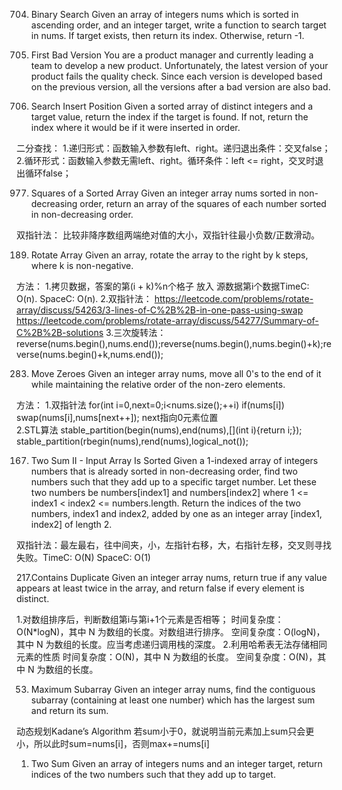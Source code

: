 704. Binary Search
Given an array of integers nums which is sorted in ascending order, and an integer target, write a function to search target in nums. If target exists, then return its index. Otherwise, return -1.

278. First Bad Version
You are a product manager and currently leading a team to develop a new product. Unfortunately, the latest version of your product fails the quality check. Since each version is developed based on the previous version, all the versions after a bad version are also bad.

35. Search Insert Position
Given a sorted array of distinct integers and a target value, return the index if the target is found. If not, return the index where it would be if it were inserted in order.

二分查找：
1.递归形式：函数输入参数有left、right。递归退出条件：交叉false；
2.循环形式：函数输入参数无需left、right。循环条件：left <= right，交叉时退出循环false；

977. Squares of a Sorted Array
Given an integer array nums sorted in non-decreasing order, return an array of the squares of each number sorted in non-decreasing order.

双指针法：
比较非降序数组两端绝对值的大小，双指针往最小负数/正数滑动。

189. Rotate Array
Given an array, rotate the array to the right by k steps, where k is non-negative.

方法：
1.拷贝数据，答案的第(i + k)%n个格子 放入 源数据第i个数据TimeC: O(n). SpaceC: O(n).
2.双指针法：
https://leetcode.com/problems/rotate-array/discuss/54263/3-lines-of-C%2B%2B-in-one-pass-using-swap
https://leetcode.com/problems/rotate-array/discuss/54277/Summary-of-C%2B%2B-solutions
3.三次旋转法：reverse(nums.begin(),nums.end());reverse(nums.begin(),nums.begin()+k);reverse(nums.begin()+k,nums.end()); 

283. Move Zeroes
Given an integer array nums, move all 0's to the end of it while maintaining the relative order of the non-zero elements.

方法：
1.双指针法
	for(int i=0,next=0;i<nums.size();++i)
		if(nums[i])
			swap(nums[i],nums[next++]);
  next指向0元素位置    
2.STL算法
  stable_partition(begin(nums),end(nums),[](int i){return i;});
  stable_partition(rbegin(nums),rend(nums),logical_not<int>());

167. Two Sum II - Input Array Is Sorted
Given a 1-indexed array of integers numbers that is already sorted in non-decreasing order, find two numbers such that they add up to a specific target number. Let these two numbers be numbers[index1] and numbers[index2] where 1 <= index1 < index2 <= numbers.length.
Return the indices of the two numbers, index1 and index2, added by one as an integer array [index1, index2] of length 2.

双指针法：最左最右，往中间夹，小，左指针右移，大，右指针左移，交叉则寻找失败。TimeC: O(N) SpaceC: O(1)

217.Contains Duplicate
Given an integer array nums, return true if any value appears at least twice in the array, and return false if every element is distinct.

1.对数组排序后，判断数组第i与第i+1个元素是否相等； 
  时间复杂度：O(N*logN)，其中 N 为数组的长度。对数组进行排序。 
  空间复杂度：O(logN)，其中 N 为数组的长度。应当考虑递归调用栈的深度。
2.利用哈希表无法存储相同元素的性质
  时间复杂度：O(N)，其中 N 为数组的长度。
  空间复杂度：O(N)，其中 N 为数组的长度。

53. Maximum Subarray
Given an integer array nums, find the contiguous subarray (containing at least one number) which has the largest sum and return its sum.  

动态规划Kadane’s Algorithm
若sum小于0，就说明当前元素加上sum只会更小，所以此时sum=nums[i]，否则max+=nums[i]

1. Two Sum
Given an array of integers nums and an integer target, return indices of the two numbers such that they add up to target.